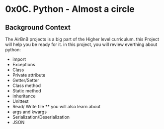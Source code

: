 # 0x0C. Python - Almost a circle
## Background Context
The AirBnB projects is a big part of the Higher level curriculum. this Project will help you be ready for it.
in this project, you will review everthing about python:
- import
- Exceptions
- Class
- Private attribute
- Getter/Setter
- Class method
- Static method
- inheritance
- Unittest
- Read/ Write file
**
you will also learn about
- args and kwargs
- Serialization/Deserialization
- JSON
